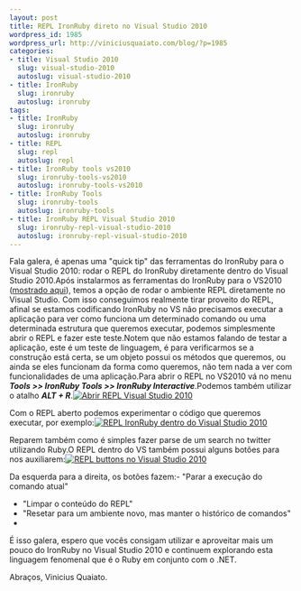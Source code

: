 ```yaml
--- 
layout: post
title: REPL IronRuby direto no Visual Studio 2010
wordpress_id: 1985
wordpress_url: http://viniciusquaiato.com/blog/?p=1985
categories: 
- title: Visual Studio 2010
  slug: visual-studio-2010
  autoslug: visual-studio-2010
- title: IronRuby
  slug: ironruby
  autoslug: ironruby
tags: 
- title: IronRuby
  slug: ironruby
  autoslug: ironruby
- title: REPL
  slug: repl
  autoslug: repl
- title: IronRuby tools vs2010
  slug: ironruby-tools-vs2010
  autoslug: ironruby-tools-vs2010
- title: IronRuby Tools
  slug: ironruby-tools
  autoslug: ironruby-tools
- title: IronRuby REPL Visual Studio 2010
  slug: ironruby-repl-visual-studio-2010
  autoslug: ironruby-repl-visual-studio-2010
---
```



Fala galera, é apenas uma "quick tip" das ferramentas do IronRuby para o Visual Studio 2010: rodar o REPL do IronRuby diretamente dentro do Visual Studio 2010.Após instalarmos as ferramentas do IronRuby para o VS2010 ([mostrado aqui](http://viniciusquaiato.com/blog/ironruby-tools-for-visual-studio-2010/)), temos a opção de rodar o ambiente REPL diretamente no Visual Studio. Com isso conseguimos realmente tirar proveito do REPL, afinal se estamos codificando IronRuby no VS não precisamos executar a aplicação para ver como funciona um determinado comando ou uma determinada estrutura que queremos executar, podemos simplesmente abrir o REPL e fazer este teste.Notem que não estamos falando de testar a aplicação, este é um teste de linguagem, é para verificarmos se a construção está certa, se um objeto possui os métodos que queremos, ou ainda se eles funcionam da forma como queremos, não tem nada a ver com funcionalidades de uma aplicação.Para abrir o REPL no VS2010 vá no menu **_Tools >> IronRuby Tools >> IronRuby Interactive_**.Podemos também utilizar o atalho **_ALT + R_**.[![Abrir REPL Visual Studio 2010](http://viniciusquaiato.com/images_posts/Abrir-REPL-Visual-Studio-2010-300x149.png "Abrir REPL Visual Studio 2010")](http://viniciusquaiato.com/images_posts/Abrir-REPL-Visual-Studio-2010.png)



Com o REPL aberto podemos experimentar o código que queremos executar, por exemplo:[![REPL IronRuby dentro do Visual Studio 2010](http://viniciusquaiato.com/images_posts/REPL-IronRuby-dentro-do-Visual-Studio-2010-300x203.png "REPL IronRuby dentro do Visual Studio 2010")](http://viniciusquaiato.com/images_posts/REPL-IronRuby-dentro-do-Visual-Studio-2010.png)



Reparem também como é simples fazer parse de um search no twitter utilizando Ruby.O REPL dentro do VS também possui alguns botões para nos auxiliarem:[![REPL buttons no Visual Studio 2010](http://viniciusquaiato.com/images_posts/REPL-buttons-300x68.png "REPL buttons no Visual Studio 2010")](http://viniciusquaiato.com/images_posts/REPL-buttons.png)

Da esquerda para a direita, os botões fazem:- "Parar a execução do comando atual"
- "Limpar o conteúdo do REPL"
- "Resetar para um ambiente novo, mas manter o histórico de comandos"
- 
É isso galera, espero que vocês consigam utilizar e aproveitar mais um pouco do IronRuby no Visual Studio 2010 e continuem explorando esta linguagem fenomenal que é o Ruby em conjunto com o .NET.

Abraços,
Vinicius Quaiato.
